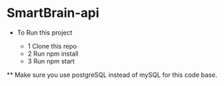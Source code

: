 # SmartBrain-api
* To Run this project
 
  * 1 Clone this repo
  * 2 Run npm install
  * 3 Run npm start


** Make sure you use postgreSQL instead of mySQL for this code base.